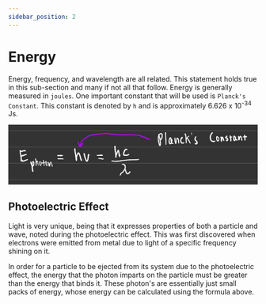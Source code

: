 ```yaml
---
sidebar_position: 2
---
```


# Energy

Energy, frequency, and wavelength are all related. This statement holds true in this sub-section and many if not all that follow. Energy is generally measured in `joules`. One important constant that will be used is `Planck's Constant`. This constant is denoted by `h` and is approximately 6.626 x 10<sup>-34</sup> Js.

![Formula](/img/photon-formulae.jpg)

## Photoelectric Effect

Light is very unique, being that it expresses properties of both a particle and wave, noted during the photoelectric effect. This was first discovered when electrons were emitted from metal due to light of a specific frequency shining on it. 

In order for a particle to be ejected from its system due to the photoelectric effect, the energy that the photon imparts on the particle must be greater than the energy that binds it. These photon's are essentially just small packs of energy, whose energy can be calculated using the formula above.

<!-- If this energy is met or exceeded by the photon, it will cause the particle to be ejected from the system. -->

<!-- When solving energy transitioning problems, you want to use formula X if you've been given the wavelengths as you can solve to find the energy from one level to the next. -->